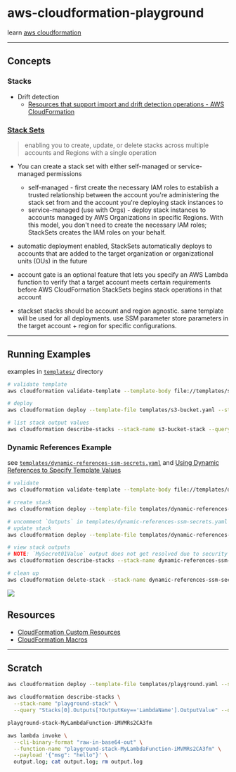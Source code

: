 # aws-cloudformation-playground

learn [aws cloudformation](https://aws.amazon.com/cloudformation/)

---

## Concepts

### Stacks

* Drift detection
  * [Resources that support import and drift detection operations - AWS CloudFormation](https://docs.aws.amazon.com/AWSCloudFormation/latest/UserGuide/resource-import-supported-resources.html)

### [Stack Sets](https://docs.aws.amazon.com/AWSCloudFormation/latest/UserGuide/stacksets-concepts.html)

> enabling you to create, update, or delete stacks across multiple accounts and Regions with a single operation

* You can create a stack set with either self-managed or service-managed permissions
  * self-managed - first create the necessary IAM roles to establish a trusted relationship between the account you're administering the stack set from and the account you're deploying stack instances to
  * service-managed (use with Orgs) - deploy stack instances to accounts managed by AWS Organizations in specific Regions. With this model, you don't need to create the necessary IAM roles; StackSets creates the IAM roles on your behalf.
* automatic deployment enabled, StackSets automatically deploys to accounts that are added to the target organization or organizational units (OUs) in the future
* account gate is an optional feature that lets you specify an AWS Lambda function to verify that a target account meets certain requirements before AWS CloudFormation StackSets begins stack operations in that account

* stackset stacks should be account and region agnostic.  same template will be used for all deployments.  use SSM parameter store parameters in the target account + region for specific configurations.

---
## Running Examples

examples in [`templates/`](templates/) directory

```sh
# validate template
aws cloudformation validate-template --template-body file://templates/s3-bucket.yaml

# deploy
aws cloudformation deploy --template-file templates/s3-bucket.yaml --stack-name s3-bucket-stack

# list stack output values
aws cloudformation describe-stacks --stack-name s3-bucket-stack --query "Stacks[0].Outputs[].OutputValue"
```

### Dynamic References Example

see [`templates/dynamic-references-ssm-secrets.yaml`](templates/dynamic-references-ssm-secrets.yaml) and [Using Dynamic References to Specify Template Values
](https://docs.aws.amazon.com/AWSCloudFormation/latest/UserGuide/dynamic-references.html#dynamic-references-secretsmanager)

```sh
# validate
aws cloudformation validate-template --template-body file://templates/dynamic-references-ssm-secrets.yaml

# create stack
aws cloudformation deploy --template-file templates/dynamic-references-ssm-secrets.yaml --stack-name dynamic-references-ssm-secrets-stack

# uncomment `Outputs` in templates/dynamic-references-ssm-secrets.yaml
# update stack
aws cloudformation deploy --template-file templates/dynamic-references-ssm-secrets.yaml --stack-name dynamic-references-ssm-secrets-stack

# view stack outputs
# NOTE: `MySecret01Value` output does not get resolved due to security
aws cloudformation describe-stacks --stack-name dynamic-references-ssm-secrets-stack --query "Stacks[0].Outputs[].OutputValue"

# clean up
aws cloudformation delete-stack --stack-name dynamic-references-ssm-secrets-stack
```

![](https://www.evernote.com/l/AAFxlfEa6-9K3JXEso8e0GnGbGgM85uJC0kB/image.png)

## Resources

* [CloudFormation Custom Resources](https://docs.aws.amazon.com/AWSCloudFormation/latest/UserGuide/template-custom-resources.html)
* [CloudFormation Macros](https://docs.aws.amazon.com/AWSCloudFormation/latest/UserGuide/template-macros.html)

---

## Scratch

```sh
aws cloudformation deploy --template-file templates/playground.yaml --stack-name playground-stack --capabilities "CAPABILITY_IAM" "CAPABILITY_NAMED_IAM" "CAPABILITY_AUTO_EXPAND"                                     

aws cloudformation describe-stacks \
  --stack-name "playground-stack" \
  --query "Stacks[0].Outputs[?OutputKey=='LambdaName'].OutputValue" --output text

playground-stack-MyLambdaFunction-iMVMRs2CA3fm

aws lambda invoke \
  --cli-binary-format "raw-in-base64-out" \
  --function-name "playground-stack-MyLambdaFunction-iMVMRs2CA3fm" \
  --payload '{"msg": "hello"}' \
  output.log; cat output.log; rm output.log

```